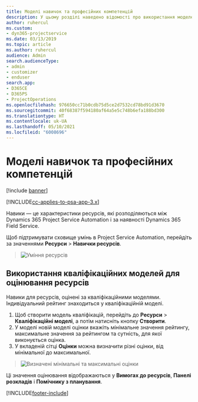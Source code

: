 ```yaml
---
title: Моделі навичок та професійних компетенцій
description: У цьому розділі наведено відомості про використання моделей навичок і кваліфікацій.
author: ruhercul
ms.custom:
- dyn365-projectservice
ms.date: 03/13/2019
ms.topic: article
ms.author: ruhercul
audience: Admin
search.audienceType:
- admin
- customizer
- enduser
search.app:
- D365CE
- D365PS
- ProjectOperations
ms.openlocfilehash: 976650cc71b0cdb75d5ce2d7532cd78bd91d3670
ms.sourcegitcommit: 40f68387f594180af64a5e5c748b6efa188bd300
ms.translationtype: HT
ms.contentlocale: uk-UA
ms.lasthandoff: 05/10/2021
ms.locfileid: "6008696"
---
```

# <a name="skills-and-proficiency-models"></a>Моделі навичок та професійних компетенцій

[!include [banner](../includes/psa-now-project-operations.md)]

[!INCLUDE[cc-applies-to-psa-app-3.x](../includes/cc-applies-to-psa-app-3x.md)]

Навики — це характеристики ресурсів, які розподіляються між Dynamics 365 Project Service Automation і за наявності Dynamics 365 Field Service. 

Щоб підтримувати сховище умінь в Project Service Automation, перейдіть за значеннями **Ресурси** \> **Навички ресурсів**. 

> ![Уміння ресурсів](media/Resource-Management-image84.png)

## <a name="use-proficiency-models-to-rate-resources"></a>Використання кваліфікаційних моделей для оцінювання ресурсів

Навики для ресурсів, оцінені за кваліфікаційними моделями. Індивідуальний рейтинг знаходиться у кваліфікаційній моделі. 

1. Щоб створити модель кваліфікацій, перейдіть до **Ресурси** \> **Кваліфікаційні моделі**, а потім натисніть кнопку **Створити**.
2. У моделі новій моделі оцінки вкажіть мінімальне значення рейтингу, максимальне значення за рейтингом та сутність, для якої виконується оцінка.
3. У вкладеній сітці **Оцінки** можна визначити різні оцінки, від мінімальної до максимальної.

> ![Визначені мінімальні та максимальні оцінки](media/Resource-Management-image85.png)

Ці значення оцінювання відображаються у **Вимогах до ресурсів**, **Панелі розкладів** і **Помічнику з планування**.


[!INCLUDE[footer-include](../includes/footer-banner.md)]